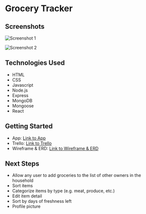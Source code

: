 # Grocery Tracker

## Screenshots
![Screenshot 1](https://i.imgur.com/ScqAXZR.png)

![Screenshot 2](https://i.imgur.com/dq066Ll.png)

## Technologies Used
* HTML
* CSS
* Javascript
* Node.js
* Express
* MongoDB
* Mongoose
* React


## Getting Started
* App: [Link to App](localhost.8000)
* Trello: [Link to Trello](https://trello.com/invite/b/CCo5y6ud/ATTIebfa7130b3c5d636e51b688ac7612d5e6C0C7942/ga-sei-project-3-grocery-tracker)
* Wireframe & ERD: [Link to Wireframe & ERD](https://www.figma.com/file/sDEE9Nf5iCJdyOfiqhzE6j/Project-3-Grocery-Tracker?type=whiteboard&node-id=1%3A609&t=eWhVx0gh9AyUCVi4-1)

## Next Steps
* Allow any user to add groceries to the list of other owners in the household
* Sort items
* Categorize items by type (e.g. meat, produce, etc.)
* Edit item detail
* Sort by days of freshness left
* Profile picture